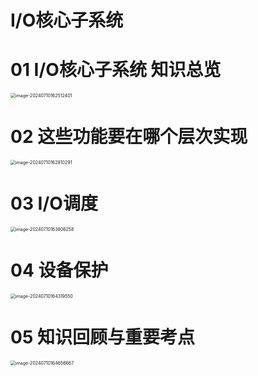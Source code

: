 # I/O核心子系统



# 01 I/O核心子系统 知识总览

<img src="https://cvp.oss-cn-shanghai.aliyuncs.com/picgo/202407101625500.png" alt="image-20240710162512401" style="zoom:50%;" />



# 02 这些功能要在哪个层次实现

<img src="https://cvp.oss-cn-shanghai.aliyuncs.com/picgo/202407101628368.png" alt="image-20240710162810291" style="zoom:50%;" />



# 03 I/O调度

<img src="https://cvp.oss-cn-shanghai.aliyuncs.com/picgo/202407101638347.png" alt="image-20240710163806258" style="zoom: 50%;" />



# 04 设备保护

<img src="https://cvp.oss-cn-shanghai.aliyuncs.com/picgo/202407101643639.png" alt="image-20240710164319550" style="zoom:50%;" />



# 05 知识回顾与重要考点

<img src="https://cvp.oss-cn-shanghai.aliyuncs.com/picgo/202407101646745.png" alt="image-20240710164656667" style="zoom:50%;" />